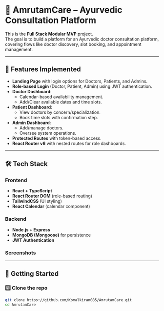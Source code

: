 # 🌿 AmrutamCare – Ayurvedic Consultation Platform

This is the **Full Stack Modular MVP** project.  
The goal is to build a platform for an Ayurvedic doctor consultation platform, covering flows like doctor discovery, slot booking, and appointment management.  

---

## 📌 Features Implemented

- **Landing Page** with login options for Doctors, Patients, and Admins.
- **Role-based Login** (Doctor, Patient, Admin) using JWT authentication.
- **Doctor Dashboard**:
  - Calendar-based availability management.
  - Add/Clear available dates and time slots.
- **Patient Dashboard**:
  - View doctors by concern/specialization.
  - Book time slots with confirmation step.
- **Admin Dashboard**:
  - Add/manage doctors.
  - Oversee system operations.
- **Protected Routes** with token-based access.
- **React Router v6** with nested routes for role dashboards.

---

## 🛠️ Tech Stack

### Frontend
- **React + TypeScript**
- **React Router DOM** (role-based routing)
- **TailwindCSS** (UI styling)
- **React Calendar** (calendar component)

### Backend
- **Node.js + Express**
- **MongoDB (Mongoose)** for persistence
- **JWT Authentication**

### Screenshots

---

## 🚀 Getting Started

### 1️⃣ Clone the repo
```bash
git clone https://github.com/Komalkiran085/AmrutamCare.git
cd AmrutamCare
